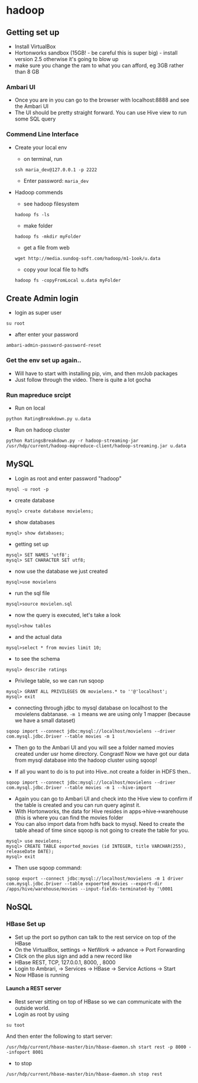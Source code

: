 # hadoop
## Getting set up
- Install VirtualBox 
- Hortonworks sandbox (15GB! - be careful this is super big) - install version 2.5 otherwise it's going to blow up
- make sure you change the ram to what you can afford, eg 3GB rather than 8 GB

### Ambari UI
- Once you are in you can go to the browser with localhost:8888 and see the Ambari UI
- The UI should be pretty straight forward. You can use Hive view to run some SQL query

### Commend Line Interface
- Create your local env
  - on terminal, run
  ```
  ssh maria_dev@127.0.0.1 -p 2222
  ```
  - Enter password: `maria_dev`

- Hadoop commends
  - see hadoop filesystem
  ```
  hadoop fs -ls
  ```

  - make folder
  ```
  hadoop fs -mkdir myFolder
  ```
  
  - get a file from web
  ```
  wget http://media.sundog-soft.com/hadoop/m1-1ook/u.data
  ```

  - copy your local file to hdfs
  ```
  hadoop fs -copyFromLocal u.data myFolder
  ```
## Create Admin login 
- login as super user
```
su root 
```
- after enter your password

```
ambari-admin-password-password-reset
```

### Get the env set up again..
- Will have to start with installing pip, vim, and then mrJob packages
- Just follow through the video. There is quite a lot gocha

### Run mapreduce srcipt
- Run on local
```
python RatingBreakdown.py u.data
```

- Run on hadoop cluster
```
python RatingsBreakdown.py -r hadoop-streaming-jar /usr/hdp/current/hadoop-mapreduce-client/hadoop-streaming.jar u.data
```

## MySQL
- Login as root and enter password "hadoop"
```
mysql -u root -p
```
- create database
```
mysql> create database movielens;
```
- show databases
```
mysql> show databases;
```
- getting set up
```
mysql> SET NAMES 'utf8';
mysql> SET CHARACTER SET utf8;
```

- now use the database we just created
```
mysql>use movielens
```
- run the sql file
```
mysql>source movielen.sql
```
- now the query is executed, let's take a look
```
mysql>show tables
```
- and the actual data
```
mysql>select * from movies limit 10;
```
- to see the schema
```
mysql> describe ratings
```

- Privilege table, so we can run sqoop
```
mysql> GRANT ALL PRIVILEGES ON movielens.* to ''@'localhost';
mysql> exit
```

- connecting through jdbc to mysql database on localhost to the movielens dabtanase. `-m 1` means we are using only 1 mapper (because we have a small dataset)
```
sqoop import --connect jdbc:mysql://localhost/movielens --driver com.mysql.jdbc.Driver --table movies -m 1
```
- Then go to the Ambari UI and you will see a folder named movies created under usr home directory. Congrast! Now we have got our data from mysql database into the hadoop cluster using sqoop!

- If all you want to do is to put into Hive..not create a folder in HDFS then..
```
sqoop import --connect jdbc:mysql://localhost/movielens --driver com.mysql.jdbc.Driver --table movies -m 1 --hive-import
```
- Again you can go to Ambari UI and check into the Hive view to confirm if the table is created and you can run query aginst it.
- With Hortonworks, the data for Hive resides in apps->hive->warehouse (this is where you can find the movies folder
- You can also import data from hdfs back to mysql. Need to create the table ahead of time since sqoop is not going to create the table for you.
```
mysql> use movielens;
mysql> CREATE TABLE exported_movies (id INTEGER, title VARCHAR(255), releaseDate DATE);
mysql> exit
```
- Then use sqoop command:
```
sqoop export --connect jdbc:mysql://localhost/movielens -m 1 driver com.mysql.jdbc.Driver --table expoerted_movies --export-dir /apps/hive/warehouse/movies --input-fields-terminated-by '\0001
```

## NoSQL
### HBase Set up
- Set up the port so python can talk to the rest service on top of the HBase
- On the VirtualBox, settings -> NetWork -> advance -> Port Forwarding
- Click on the plus sign and add a new record like
- HBase REST, TCP, 127.0.0.1, 8000, , 8000
- Login to Ambrari, -> Services -> HBase -> Service Actions -> Start
- Now HBase is running
#### Launch a REST server 
- Rest server sitting on top of HBase so we can communicate with the outside world.
- Login as root by using
```
su toot
```
And then enter the following to start server:
```
/usr/hdp/current/hbase-master/bin/hbase-daemon.sh start rest -p 8000 --infoport 8001
```
- to stop
```
/usr/hdp/current/hbase-master/bin/hbase-daemon.sh stop rest
```


